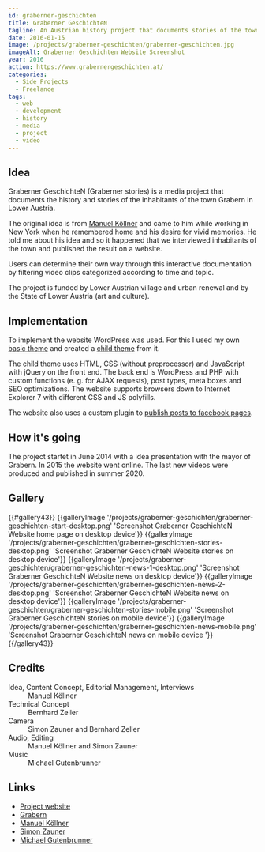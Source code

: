 ```yaml
---
id: graberner-geschichten
title: Graberner GeschichteN
tagline: An Austrian history project that documents stories of the town Grabern (Lower Austria), funded by the state.
date: 2016-01-15
image: /projects/graberner-geschichten/graberner-geschichten.jpg
imageAlt: Graberner Geschichten Website Screenshot
year: 2016
action: https://www.grabernergeschichten.at/
categories:
  - Side Projects
  - Freelance
tags:
  - web
  - development
  - history
  - media
  - project
  - video
---
```


## Idea

Graberner GeschichteN (Graberner stories) is a media project that documents the history and stories of the inhabitants of the town Grabern in Lower Austria.

The original idea is from [Manuel Köllner](https://www.manuelkoellner.com/) and came to him while working in New York when he  remembered home and his desire for vivid memories. He told me about his idea and so it happened that we interviewed inhabitants of the town and published the result on a website.

Users can determine their own way through this interactive documentation by filtering video clips categorized according to time and topic.

The project is funded by Lower Austrian village and urban renewal and by the State of Lower Austria (art and culture).

## Implementation

To implement the website WordPress was used. For this I used my own [basic theme](https://github.com/bhdzllr/blankbase) and created a [child theme](https://github.com/bhdzllr/gschichtn-2016) from it. 

The child theme uses HTML, CSS (without preprocessor) and JavaScript with jQuery on the front end. The back end is WordPress and PHP with custom functions (e. g. for AJAX requests), post types, meta boxes and SEO optimizations. The website supports browsers down to Internet Explorer 7 with different CSS and JS polyfills.

The website also uses a custom plugin to [publish posts to facebook pages](../facebook-pages-for-wordpress).

## How it's going

The project startet in June 2014 with a idea presentation with the mayor of Grabern. In 2015 the website went online. The last new videos were produced and published in summer 2020.

## Gallery

<!-- <figure>
  <img src="/img/image-640.jpg" alt="Sonnenaufgang mit Nebel" />
  <figcaption>Das ist ein Text der das Bild beschreibt. Was soll ich sonst noch dazu sagen?</figcaption>
</figure>

<hbs>
{{image "/img/image-640.jpg" "Sonnenaufgang mit Nebel"}}
</hbs> -->

<hbs>
{{#gallery43}}
	{{galleryImage '/projects/graberner-geschichten/graberner-geschichten-start-desktop.png' 'Screenshot Graberner GeschichteN Website home page on desktop device'}}
  {{galleryImage '/projects/graberner-geschichten/graberner-geschichten-stories-desktop.png' 'Screenshot Graberner GeschichteN Website stories on desktop device'}}
	{{galleryImage '/projects/graberner-geschichten/graberner-geschichten-news-1-desktop.png' 'Screenshot Graberner GeschichteN Website news on desktop device'}}
	{{galleryImage '/projects/graberner-geschichten/graberner-geschichten-news-2-desktop.png' 'Screenshot Graberner GeschichteN Website news on desktop device'}}
  {{galleryImage '/projects/graberner-geschichten/graberner-geschichten-stories-mobile.png' 'Screenshot Graberner GeschichteN stories on mobile device'}}
  {{galleryImage '/projects/graberner-geschichten/graberner-geschichten-news-mobile.png' 'Screenshot Graberner GeschichteN news on mobile device '}}
{{/gallery43}}
</hbs>

## Credits

<dl class="description-list-simple">
  <dt>Idea, Content Concept, Editorial Management, Interviews </dt>
  <dd>Manuel Köllner</dd>

  <dt>Technical Concept</dt>
  <dd>Bernhard Zeller</dd>

  <dt>Camera</dt>
  <dd>Simon Zauner and Bernhard Zeller</dd>

  <dt>Audio, Editing</dt>
  <dd>Manuel Köllner and Simon Zauner</dd>
  
  <dt>Music</dt>
  <dd>Michael Gutenbrunner</dd>
</dl>

## Links

* [Project website](https://www.grabernergeschichten.at/)
* [Grabern](https://www.gemeinde-grabern.at/)
* [Manuel Köllner](https://www.manuelkoellner.com/)
* [Simon Zauner](https://www.simonzauner.com/)
* [Michael Gutenbrunner](https://soundcloud.com/mgutenbrunner)

